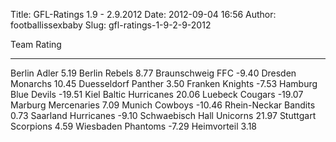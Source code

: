 Title: GFL-Ratings 1.9 - 2.9.2012
Date: 2012-09-04 16:56
Author: footballissexbaby
Slug: gfl-ratings-1-9-2-9-2012

  Team                        Rating
  --------------------------- --------
  Berlin Adler                5.19
  Berlin Rebels               8.77
  Braunschweig FFC            -9.40
  Dresden Monarchs            10.45
  Duesseldorf Panther         3.50
  Franken Knights             -7.53
  Hamburg Blue Devils         -19.51
  Kiel Baltic Hurricanes      20.06
  Luebeck Cougars             -19.07
  Marburg Mercenaries         7.09
  Munich Cowboys              -10.46
  Rhein-Neckar Bandits        0.73
  Saarland Hurricanes         -9.10
  Schwaebisch Hall Unicorns   21.97
  Stuttgart Scorpions         4.59
  Wiesbaden Phantoms          -7.29
  Heimvorteil                 3.18


